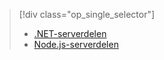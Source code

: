 > [!div class="op_single_selector"]
> * [.NET-serverdelen](../articles/app-service-mobile/app-service-mobile-dotnet-backend-how-to-use-server-sdk.md)
> * [Node.js-serverdelen](../articles/app-service-mobile/app-service-mobile-node-backend-how-to-use-server-sdk.md)
> 
> 

